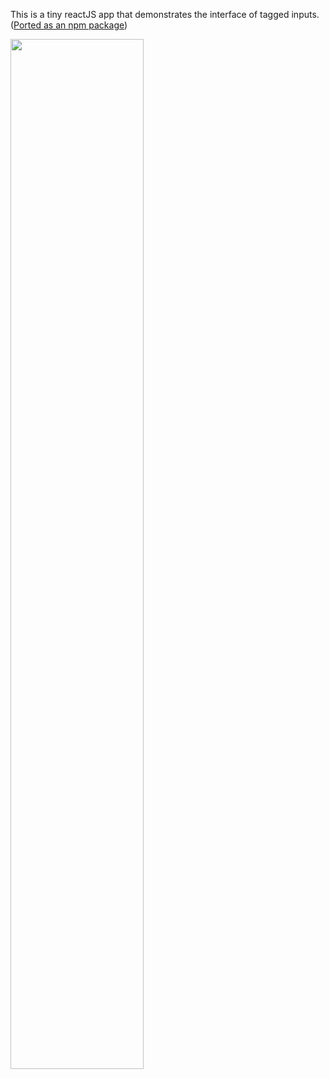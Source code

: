 This is a tiny reactJS app that demonstrates the interface of tagged inputs. ([Ported as an npm package](https://npmjs.com/package/react-drag-sort-taginputs))

<img src="https://lh3.googleusercontent.com/aaNDYI4N2lZev2eyee_is1dNcxRhIEw2iEeBNMSrTcjy6w3gfgIm0ZXdgxTFLL_TW3VSMvq1V9O2bJ3AxhgSzG6JbBCW_60=s2560" width="65%">

